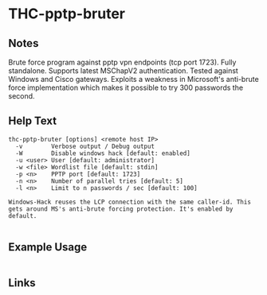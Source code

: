 # THC-pptp-bruter

Notes
-------
Brute force program against pptp vpn endpoints (tcp port 1723). Fully standalone. Supports latest MSChapV2 authentication. Tested against Windows and Cisco gateways. 
Exploits a weakness in Microsoft's anti-brute force implementation which makes it possible to try 300 passwords the second.


Help Text
-------
```
thc-pptp-bruter [options] <remote host IP>
  -v        Verbose output / Debug output
  -W        Disable windows hack [default: enabled]
  -u <user> User [default: administrator]
  -w <file> Wordlist file [default: stdin]
  -p <n>    PPTP port [default: 1723]
  -n <n>    Number of parallel tries [default: 5]
  -l <n>    Limit to n passwords / sec [default: 100]

Windows-Hack reuses the LCP connection with the same caller-id. This
gets around MS's anti-brute forcing protection. It's enabled by default.


```

Example Usage
-------


```

```

Links
-------
